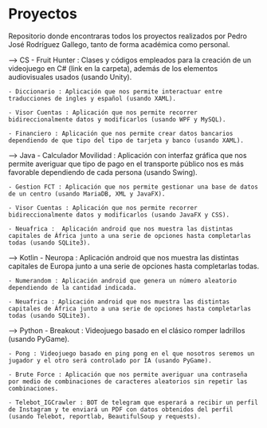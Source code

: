 # Proyectos
Repositorio donde encontraras todos los proyectos realizados por Pedro José Rodríguez Gallego, tanto de forma académica como personal.


--> CS
	- Fruit Hunter : Clases y códigos empleados para la creación de un videojuego en C# (link en la carpeta), además de los elementos audiovisuales usados (usando Unity).
	
	- Diccionario : Aplicación que nos permite interactuar entre traducciones de ingles y español (usando XAML).
	
	- Visor Cuentas : Aplicación que nos permite recorrer bidireccionalmente datos y modificarlos (usando WPF y MySQL).
	
	- Financiero : Aplicación que nos permite crear datos bancarios dependiendo de que tipo del tipo de tarjeta y banco (usando XAML).



--> Java
	- Calculador Movilidad : Aplicación con interfaz gráfica que nos permite averiguar que tipo de pago en el transporte público nos es más favorable dependiendo de cada persona (usando Swing).
	
	- Gestion FCT : Aplicación que nos permite gestionar una base de datos de un centro (usando MariaDB, XML y JavaFX).
	
	- Visor Cuentas : Aplicación que nos permite recorrer bidireccionalmente datos y modificarlos (usando JavaFX y CSS).
	
	- Neuafrica :  Aplicación android que nos muestra las distintas capitales de África junto a una serie de opciones hasta completarlas todas (usando SQLite3).



--> Kotlin
	- Neuropa : Aplicación android que nos muestra las distintas capitales de Europa junto a una serie de opciones hasta completarlas todas.
	
	- Numerandom : Aplicación android que genera un número aleatorio dependiendo de la cantidad indicada.
	
	- Neuafrica : Aplicación android que nos muestra las distintas capitales de África junto a una serie de opciones hasta completarlas todas (usando SQLite3).



--> Python
	- Breakout : Videojuego basado en el clásico romper ladrillos (usando PyGame).
	
	- Pong : Videojuego basado en ping pong en el que nosotros seremos un jugador y el otro será controlado por IA (usando PyGame).
	
	- Brute Force : Aplicación que nos permite averiguar una contraseña por medio de combinaciones de caracteres aleatorios sin repetir las combinaciones.
	
	- Telebot_IGCrawler : BOT de telegram que esperará a recibir un perfil de Instagram y te enviará un PDF con datos obtenidos del perfil (usando Telebot, reportlab, BeautifulSoup y requests).

